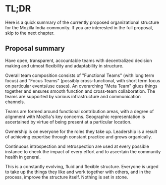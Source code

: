 # TL;DR

Here is a quick summary of the currently proposed organizational
structure for the Mozilla India community. If you are interested in
the full proposal, skip to the next chapter.

## Proposal summary

Have open, transparent, accountable teams with decentralized decision
making and utmost flexibility and adaptability in structure.

Overall team composition consists of "Functional Teams" (with long
term focus) and "Focus Teams" (possibly cross-functional, with short
term focus on particular events/use cases). An overarching "Meta Team"
glues things together and ensures smooth function and cross-team
collaboration. The teams are supported by various infrastructure and
communication channels.

Teams are formed around functional contribution areas, with a degree
of alignment with Mozilla's key concerns. Geographic representation is
ascertained by virtue of being present at a particular location.

Ownership is on everyone for the roles they take up. Leadership is a
result of achieving expertise through constant practice and grows
organically.

Continuous introspection and retrospection are used at every possible
instance to check the impact of every effort and to ascertain the
community health in general.

This is a constantly evolving, fluid and flexible structure. Everyone
is urged to take up the things they like and work together with
others, and in the process, improve the structure itself. Nothing is
set in stone.
